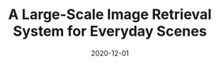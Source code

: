 ---
title: "A Large-Scale Image Retrieval System for Everyday Scenes"
collection: publications
permalink: /publication/2020-QIK_Demo
date: 2020-12-01
citation: '<b>Arun Zachariah</b>, Mohamed Gharibi, Praveen Rao - &quot;A Large-Scale Image Retrieval System for Everyday Scenes.&quot; <i>2nd ACM International Conference on Multimedia in Asia (MM Asia 2020)</i>, Singapore. (to appear)'
---